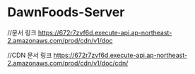 # DawnFoods-Server

//문서 링크
https://672r7zvf6d.execute-api.ap-northeast-2.amazonaws.com/prod/cdn/v1/doc

//CDN 문서 링크
https://672r7zvf6d.execute-api.ap-northeast-2.amazonaws.com/prod/cdn/v1/doc/cdn/
